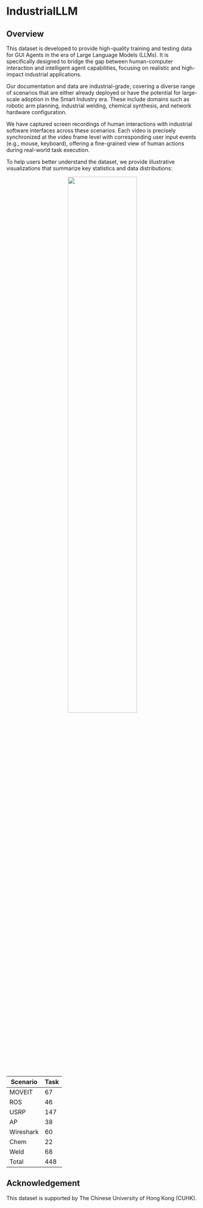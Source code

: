 # IndustrialLLM
## Overview
This dataset is developed to provide high-quality training and testing data for GUI Agents in the era of Large Language Models (LLMs). It is specifically designed to bridge the gap between human-computer interaction and intelligent agent capabilities, focusing on realistic and high-impact industrial applications.

Our documentation and data are industrial-grade, covering a diverse range of scenarios that are either already deployed or have the potential for large-scale adoption in the Smart Industry era. These include domains such as robotic arm planning, industrial welding, chemical synthesis, and network hardware configuration.

We have captured screen recordings of human interactions with industrial software interfaces across these scenarios. Each video is precisely synchronized at the video frame level with corresponding user input events (e.g., mouse, keyboard), offering a fine-grained view of human actions during real-world task execution.

To help users better understand the dataset, we provide illustrative visualizations that summarize key statistics and data distributions:

<div align="center">
<img src=https://github.com/Golden-Arc/IndustrialLLM/blob/main/img/figure2.pdf width="60%"/>
</div>

<div align="center">
<table class="tg", ><thead>
  <tr>
    <th class="tg-0pky">Scenario</th>
    <th class="tg-0pky">Task</th>
  </tr></thead>
<tbody>
  <tr>
    <td class="tg-0pky">MOVEIT</td>
    <td class="tg-0pky">67</td>
  </tr>
  <tr>
    <td class="tg-0pky">ROS</td>
    <td class="tg-0pky">46</td>
  </tr>
  <tr>
    <td class="tg-0pky">USRP</td>
    <td class="tg-0pky">147</td>
  </tr>
  <tr>
    <td class="tg-0pky">AP</td>
    <td class="tg-0pky">38</td>
  </tr>
  <tr>
    <td class="tg-0pky">Wireshark</td>
    <td class="tg-0pky">60</td>
  </tr>
  <tr>
    <td class="tg-0pky">Chem</td>
    <td class="tg-0pky">22</td>
  </tr>
  <tr>
    <td class="tg-0pky">Weld</td>
    <td class="tg-0pky">68</td>
  </tr>
  <tr>
    <td class="tg-0pky">Total</td>
    <td class="tg-0pky">448</td>
  </tr>
</tbody>
</table>
</div>

## Acknowledgement
This dataset is supported by The Chinese University of Hong Kong (CUHK).